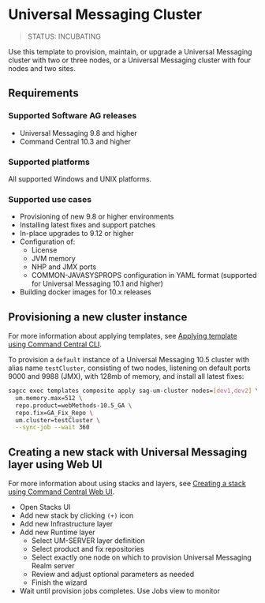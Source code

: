 # Universal Messaging Cluster

> STATUS: INCUBATING

Use this template to provision, maintain, or upgrade a Universal Messaging cluster with two or three nodes, or a Universal Messaging cluster with four nodes and two sites.

## Requirements

### Supported Software AG releases

* Universal Messaging 9.8 and higher
* Command Central 10.3 and higher

### Supported platforms

All supported Windows and UNIX platforms.

### Supported use cases

* Provisioning of new 9.8 or higher environments
* Installing latest fixes and support patches
* In-place upgrades to 9.12 or higher
* Configuration of:
  * License
  * JVM memory
  * NHP and JMX ports
  * COMMON-JAVASYSPROPS configuration in YAML format (supported for Universal Messaging 10.1 and higher)
* Building docker images for 10.x releases

## Provisioning a new cluster instance

For more information about applying templates, see [Applying template using Command Central CLI](https://github.com/SoftwareAG/sagdevops-templates/wiki/Using-default-templates#applying-template-using-command-central-cli).

To provision a `default` instance of a Universal Messaging 10.5 cluster with alias name `testCluster`, consisting of two nodes, listening on default ports 9000 and 9988 (JMX), with 128mb of memory, and install all latest fixes:

```bash
sagcc exec templates composite apply sag-um-cluster nodes=[dev1,dev2] \
  um.memory.max=512 \
  repo.product=webMethods-10.5_GA \
  repo.fix=GA_Fix_Repo \
  um.cluster=testCluster \
  --sync-job --wait 360
```

## Creating a new stack with Universal Messaging layer using Web UI

For more information about using stacks and layers, see [Creating a stack using Command Central Web UI](https://github.com/SoftwareAG/sagdevops-templates/wiki/Using-default-templates#creating-a-new-stack-using-web-ui).

* Open Stacks UI
* Add new stack by clicking `(+)` icon
* Add new Infrastructure layer
* Add new Runtime layer
  * Select UM-SERVER layer definition
  * Select product and fix repositories
  * Select exactly one node on which to provision Universal Messaging Realm server
  * Review and adjust optional parameters as needed
  * Finish the wizard
* Wait until provision jobs completes. Use Jobs view to monitor
